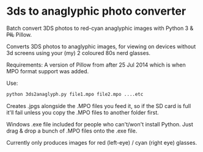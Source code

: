 3ds to anaglyphic photo converter
=================================

Batch convert 3DS photos to red-cyan anaglyphic images with Python 3 &amp; ~~PIL~~ Pillow. 

Converts 3DS photos to anaglyphic images, for viewing on devices without 3d screens using your (my) 2 coloured 80s nerd glasses.

Requirements: A version of Pillow from after 25 Jul 2014 which is when MPO format support was added.

Use:
```bat
python 3ds2anaglyph.py file1.mpo file2.mpo ....etc
```

Creates .jpgs alongside the .MPO files you feed it, so if the SD card is full it'll fail unless you copy the .MPO files to another folder first.

Windows .exe file included for people who can't/won't install Python. Just drag & drop a bunch of .MPO files onto the .exe file.

Currently only produces images for red (left-eye) / cyan (right eye) glasses.